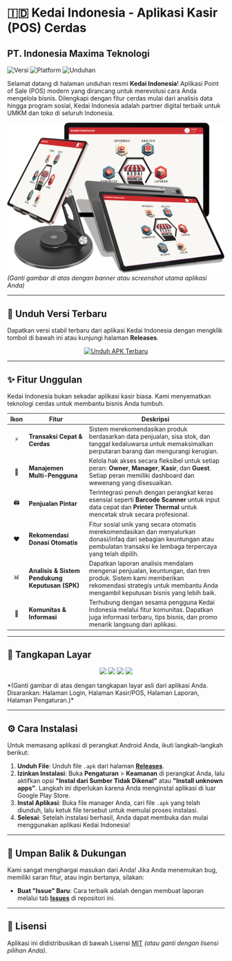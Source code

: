 # 🇮🇩 Kedai Indonesia - Aplikasi Kasir (POS) Cerdas
## PT. Indonesia Maxima Teknologi

![Versi](https://img.shields.io/github/v/release/username/repo-name?style=for-the-badge&logo=github&label=Versi)
![Platform](https://img.shields.io/badge/Platform-Android-brightgreen?style=for-the-badge&logo=android)
![Unduhan](https://img.shields.io/github/downloads/username/repo-name/total?style=for-the-badge&logo=github&label=Total%20Unduhan)

Selamat datang di halaman unduhan resmi **Kedai Indonesia**! Aplikasi Point of Sale (POS) modern yang dirancang untuk merevolusi cara Anda mengelola bisnis. Dilengkapi dengan fitur cerdas mulai dari analisis data hingga program sosial, Kedai Indonesia adalah partner digital terbaik untuk UMKM dan toko di seluruh Indonesia.

![Banner Aplikasi Kedai Indonesia](image/tablet-ki.png)
*(Ganti gambar di atas dengan banner atau screenshot utama aplikasi Anda)*

---

## 📲 Unduh Versi Terbaru

Dapatkan versi stabil terbaru dari aplikasi Kedai Indonesia dengan mengklik tombol di bawah ini atau kunjungi halaman **Releases**.

<p align="center">
  <a href="https://github.com/username/repo-name/releases/latest">
    <img src="https://img.shields.io/badge/Unduh_APK_Terbaru-4CAF50?style=for-the-badge&logo=android&logoColor=white" alt="Unduh APK Terbaru">
  </a>
</p>

---

## ✨ Fitur Unggulan

Kedai Indonesia bukan sekadar aplikasi kasir biasa. Kami menyematkan teknologi cerdas untuk membantu bisnis Anda tumbuh.

| Ikon | Fitur | Deskripsi |
| :---: | --- | --- |
| ⚡️ | **Transaksi Cepat & Cerdas** | Sistem merekomendasikan produk berdasarkan data penjualan, sisa stok, dan tanggal kedaluwarsa untuk memaksimalkan perputaran barang dan mengurangi kerugian. |
| 👥 | **Manajemen Multi-Pengguna** | Kelola hak akses secara fleksibel untuk setiap peran: **Owner**, **Manager**, **Kasir**, dan **Guest**. Setiap peran memiliki dashboard dan wewenang yang disesuaikan. |
| 🖨️ | **Penjualan Pintar** | Terintegrasi penuh dengan perangkat keras esensial seperti **Barcode Scanner** untuk input data cepat dan **Printer Thermal** untuk mencetak struk secara profesional. |
| ❤️ | **Rekomendasi Donasi Otomatis** | Fitur sosial unik yang secara otomatis merekomendasikan dan menyalurkan donasi/infaq dari sebagian keuntungan atau pembulatan transaksi ke lembaga terpercaya yang telah dipilih. |
| 📊 | **Analisis & Sistem Pendukung Keputusan (SPK)** | Dapatkan laporan analisis mendalam mengenai penjualan, keuntungan, dan tren produk. Sistem kami memberikan rekomendasi strategis untuk membantu Anda mengambil keputusan bisnis yang lebih baik. |
| 🤝 | **Komunitas & Informasi** | Terhubung dengan sesama pengguna Kedai Indonesia melalui fitur komunitas. Dapatkan juga informasi terbaru, tips bisnis, dan promo menarik langsung dari aplikasi. |

---

## 📸 Tangkapan Layar

<p align="center">
  <img src="https://raw.githubusercontent.com/username/repo-name/main/assets/screenshot1.png" width="24%">
  <img src="https://raw.githubusercontent.com/username/repo-name/main/assets/screenshot2.png" width="24%">
  <img src="https://raw.githubusercontent.com/username/repo-name/main/assets/screenshot3.png" width="24%">
  <img src="https://raw.githubusercontent.com/username/repo-name/main/assets/screenshot4.png" width="24%">
</p>
*(Ganti gambar di atas dengan tangkapan layar asli dari aplikasi Anda. Disarankan: Halaman Login, Halaman Kasir/POS, Halaman Laporan, Halaman Pengaturan.)*

---

## ⚙️ Cara Instalasi

Untuk memasang aplikasi di perangkat Android Anda, ikuti langkah-langkah berikut:

1.  **Unduh File**: Unduh file `.apk` dari halaman **[Releases](https://github.com/username/repo-name/releases/latest)**.
2.  **Izinkan Instalasi**: Buka **Pengaturan** > **Keamanan** di perangkat Anda, lalu aktifkan opsi **"Instal dari Sumber Tidak Dikenal"** atau **"Install unknown apps"**. Langkah ini diperlukan karena Anda menginstal aplikasi di luar Google Play Store.
3.  **Instal Aplikasi**: Buka file manager Anda, cari file `.apk` yang telah diunduh, lalu ketuk file tersebut untuk memulai proses instalasi.
4.  **Selesai**: Setelah instalasi berhasil, Anda dapat membuka dan mulai menggunakan aplikasi Kedai Indonesia!

---

## 📝 Umpan Balik & Dukungan

Kami sangat menghargai masukan dari Anda! Jika Anda menemukan bug, memiliki saran fitur, atau ingin bertanya, silakan:

* **Buat "Issue" Baru**: Cara terbaik adalah dengan membuat laporan melalui tab **[Issues](https://github.com/username/repo-name/issues)** di repositori ini.

---

## 📜 Lisensi

Aplikasi ini didistribusikan di bawah Lisensi [MIT](https://github.com/username/repo-name/blob/main/LICENSE) *(atau ganti dengan lisensi pilihan Anda)*.

